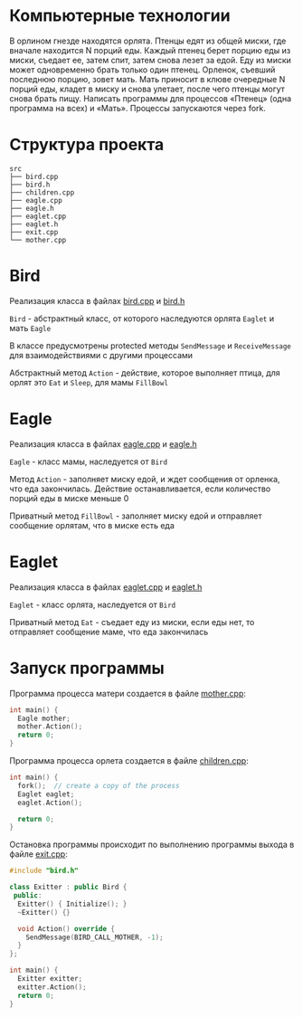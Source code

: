 # Компьютерные технологии
В орлином гнезде находятся орлята. Птенцы едят из общей миски, где вначале находится N
порций еды. Каждый птенец берет порцию еды из миски, съедает ее, затем спит, затем снова лезет за едой.
Еду из миски может одновременно брать только один птенец. Орленок, съевший последнюю порцию,
зовет мать. Мать приносит в клюве очередные N порций еды, кладет в миску и снова улетает, после чего
птенцы могут снова брать пищу. Написать программы для процессов «Птенец» (одна программа на всех)
и «Мать». Процессы запускаются через fork.

# Структура проекта
```
src
├── bird.cpp
├── bird.h
├── children.cpp
├── eagle.cpp
├── eagle.h
├── eaglet.cpp
├── eaglet.h
├── exit.cpp
└── mother.cpp
```

# Bird 
Реализация класса в файлах [bird.cpp](src/bird.cpp) и [bird.h](src/bird.h)

`Bird` - абстрактный класс, от которого наследуются орлята `Eaglet` и мать `Eagle`

В классе предусмотрены protected методы `SendMessage` и `ReceiveMessage` для взаимодействиями с другими процессами

Абстрактный метод `Action` - действие, которое выполняет птица, для орлят это `Eat` и `Sleep`, для мамы `FillBowl`

# Eagle
Реализация класса в файлах [eagle.cpp](src/eagle.cpp) и [eagle.h](src/eagle.h)

`Eagle` - класс мамы, наследуется от `Bird`

Метод `Action` - заполняет миску едой, и ждет сообщения от орленка, что еда закончилась. Действие останавливается, если количество порций еды в миске меньше 0

Приватный метод `FillBowl` - заполняет миску едой и отправляет сообщение орлятам, что в миске есть еда

# Eaglet
Реализация класса в файлах [eaglet.cpp](src/eaglet.cpp) и [eaglet.h](src/eaglet.h)

`Eaglet` - класс орлята, наследуется от `Bird`

Приватный метод `Eat` - съедает еду из миски, если еды нет, то отправляет сообщение маме, что еда закончилась

# Запуск программы

Программа процесса матери создается в файле [mother.cpp](src/mother.cpp):

```cpp
int main() {
  Eagle mother;
  mother.Action();
  return 0;
}
```

Программа процесса орлета создается в файле [children.cpp](src/children.cpp):

```cpp
int main() {
  fork();  // create a copy of the process
  Eaglet eaglet;
  eaglet.Action();

  return 0;
}
```

Остановка программы происходит по выполнению программы выхода в файле [exit.cpp](src/exit.cpp):

```cpp
#include "bird.h"

class Exitter : public Bird {
 public:
  Exitter() { Initialize(); }
  ~Exitter() {}

  void Action() override { 
    SendMessage(BIRD_CALL_MOTHER, -1); 
  }
};

int main() {
  Exitter exitter;
  exitter.Action();
  return 0;
}
```
